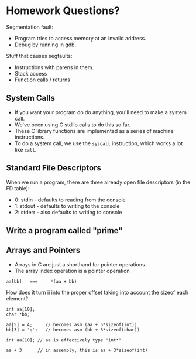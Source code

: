 
# Homework Questions?

Segmentation fault:

 - Program tries to access memory at an invalid
   address.
 - Debug by running in gdb.
 
Stuff that causes segfaults:

 - Instructions with parens in them.
 - Stack access
 - Function calls / returns

## System Calls

 - If you want your program do do anything, you'll
   need to make a system call.
 - We've been using C stdlib calls to do this so
   far.
 - These C library functions are implemented
   as a series of machine instructions.
 - To do a system call, we use the ```syscall``` 
   instruction, which works a lot like ```call```.
  
## Standard File Descriptors

When we run a program, there are three already
open file descriptors (in the FD table):

 - 0: stdin - defaults to reading from the console
 - 1: stdout - defaults to writing to the console
 - 2: stderr - also defaults to writing to console

## Write a program called "prime"

## Arrays and Pointers

 - Arrays in C are just a shorthand for pointer
   operations.
 - The array index operation is a pointer operation

```
aa[bb]   ===     *(aa + bb)
```

How does it turn ii into the proper offset taking
into account the sizeof each element?

```
int aa[10];
char *bb;

aa[5] = 4;     // becomes asm (aa + 5*sizeof(int))
bb[3] = 'q';   // becomes asm (bb + 3*sizeof(char))
```

```
int aa[10]; // aa is effectively type "int*"

aa + 3      // in assembly, this is aa + 3*sizeof(int)
```







  
  
   


